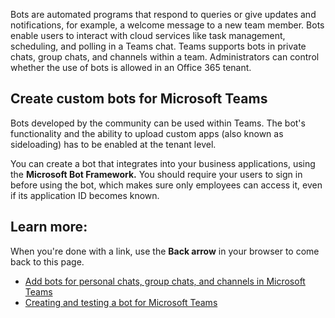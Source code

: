 Bots are automated programs that respond to queries or give updates and notifications, for example, a welcome message to a new team member. Bots enable users to interact with cloud services like task management, scheduling, and polling in a Teams chat. Teams supports bots in private chats, group chats, and channels within a team. Administrators can control whether the use of bots is allowed in an Office 365 tenant.

## Create custom bots for Microsoft Teams

Bots developed by the community can be used within Teams. The bot's functionality and the ability to upload custom apps (also known as sideloading) has to be enabled at the tenant level.

You can create a bot that integrates into your business applications, using the **Microsoft Bot Framework.** You should require your users to sign in before using the bot, which makes sure only employees can access it, even if its application ID becomes known.

## Learn more:

When you're done with a link, use the **Back arrow** in your browser to come back to this page.

- [Add bots for personal chats, group chats, and channels in Microsoft Teams](https://docs.microsoft.com/microsoftteams/add-bots)
- [Creating and testing a bot for Microsoft Teams](https://go.microsoft.com/fwlink/?linkid=854371)
